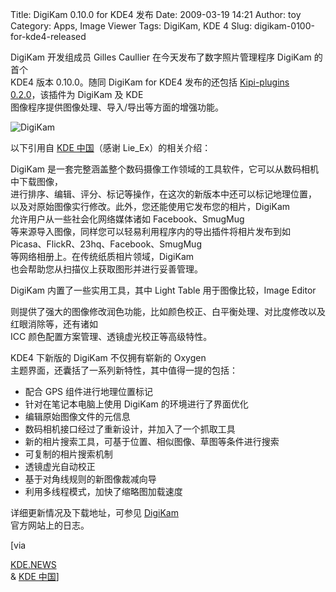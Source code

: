 Title: DigiKam 0.10.0 for KDE4 发布
Date: 2009-03-19 14:21
Author: toy
Category: Apps, Image Viewer
Tags: DigiKam, KDE 4
Slug: digikam-0100-for-kde4-released

DigiKam 开发组成员 Gilles Caullier 在今天发布了数字照片管理程序 DigiKam
的首个  
KDE4 版本 0.10.0。随同 DigiKam for KDE4 发布的还包括 [Kipi-plugins  
0.2.0](http://www.digikam.org/drupal/node/433)，该插件为 DigiKam 及
KDE  
图像程序提供图像处理、导入/导出等方面的增强功能。

![DigiKam](http://i.linuxtoy.org/images/2009/03/digikam\_0.10.0.jpg)

以下引用自 [KDE 中国](http://www.kdecn.org/)（感谢 Lie\_Ex）的相关介绍：

DigiKam
是一套完整涵盖整个数码摄像工作领域的工具软件，它可以从数码相机中下载图像，  
进行排序、编辑、评分、标记等操作，在这次的新版本中还可以标记地理位置，  
以及对原始图像实行修改。此外，您还能使用它发布您的相片，DigiKam  
允许用户从一些社会化网络媒体诸如 Facebook、SmugMug  
等来源导入图像，同样您可以轻易利用程序内的导出插件将相片发布到如  
Picasa、FlickR、23hq、Facebook、SmugMug  
等网络相册上。在传统纸质相片领域，DigiKam  
也会帮助您从扫描仪上获取图形并进行妥善管理。

DigiKam 内置了一些实用工具，其中 Light Table 用于图像比较，Image Editor  

则提供了强大的图像修改润色功能，比如颜色校正、白平衡处理、对比度修改以及红眼消除等，还有诸如  
ICC 颜色配置方案管理、透镜虚光校正等高级特性。

KDE4 下新版的 DigiKam 不仅拥有崭新的 Oxygen  
主题界面，还囊括了一系列新特性，其中值得一提的包括：

* 配合 GPS 组件进行地理位置标记  
* 针对在笔记本电脑上使用 DigiKam 的环境进行了界面优化  
* 编辑原始图像文件的元信息  
* 数码相机接口经过了重新设计，并加入了一个抓取工具  
* 新的相片搜索工具，可基于位置、相似图像、草图等条件进行搜索  
* 可复制的相片搜索机制  
* 透镜虚光自动校正  
* 基于对角线规则的新图像裁减向导  
* 利用多线程模式，加快了缩略图加载速度

详细更新情况及下载地址，可参见
[DigiKam](http://www.digikam.org/drupal/node/434)  
官方网站上的日志。

[via  

[KDE.NEWS](http://dot.kde.org/2009/03/18/kde4-version-digikam-photo-management-available)  
& [KDE 中国](http://www.kdecn.org/dot/index.php?id=2009031902)]
